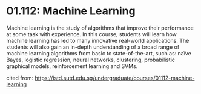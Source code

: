 # 01.112: Machine Learning

Machine learning is the study of algorithms that improve their performance at some task with experience. 
In this course, students will learn how machine learning has led to many innovative real-world applications. 
The students will also gain an in-depth understanding of a broad range of machine learning algorithms from basic to state-of-the-art, 
such as: naïve Bayes, logistic regression, neural networks, clustering, probabilistic graphical models, reinforcement learning and SVMs.

cited from:
https://istd.sutd.edu.sg/undergraduate/courses/01112-machine-learning
